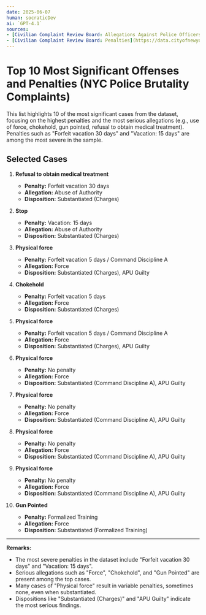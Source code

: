 ```yaml
---
date: 2025-06-07
human: socraticDev
ai: `GPT-4.1`
sources:
- [Civilian Complaint Review Board: Allegations Against Police Officers](https://catalog.data.gov/dataset/civilian-complaint-review-board-allegations-against-police-officers)
- [Civilian Complaint Review Board: Penalties](https://data.cityofnewyork.us/Public-Safety/Civilian-Complaint-Review-Board-Penalties/keep-pkmh/about_data)
---
```


# Top 10 Most Significant Offenses and Penalties (NYC Police Brutality Complaints)

This list highlights 10 of the most significant cases from the dataset,
focusing on the highest penalties and the most serious allegations (e.g., use
of force, chokehold, gun pointed, refusal to obtain medical treatment).
Penalties such as "Forfeit vacation 30 days" and "Vacation: 15 days" are among
the most severe in the sample.

## Selected Cases

1. **Refusal to obtain medical treatment**  
   - **Penalty:** Forfeit vacation 30 days  
   - **Allegation:** Abuse of Authority  
   - **Disposition:** Substantiated (Charges)

2. **Stop**  
   - **Penalty:** Vacation: 15 days  
   - **Allegation:** Abuse of Authority  
   - **Disposition:** Substantiated (Charges)

3. **Physical force**  
   - **Penalty:** Forfeit vacation 5 days / Command Discipline A  
   - **Allegation:** Force  
   - **Disposition:** Substantiated (Charges), APU Guilty

4. **Chokehold**  
   - **Penalty:** Forfeit vacation 5 days  
   - **Allegation:** Force  
   - **Disposition:** Substantiated (Charges)

5. **Physical force**  
   - **Penalty:** Forfeit vacation 5 days / Command Discipline A  
   - **Allegation:** Force  
   - **Disposition:** Substantiated (Charges), APU Guilty

6. **Physical force**  
   - **Penalty:** No penalty  
   - **Allegation:** Force  
   - **Disposition:** Substantiated (Command Discipline A), APU Guilty

7. **Physical force**  
   - **Penalty:** No penalty  
   - **Allegation:** Force  
   - **Disposition:** Substantiated (Command Discipline A), APU Guilty

8. **Physical force**  
   - **Penalty:** No penalty  
   - **Allegation:** Force  
   - **Disposition:** Substantiated (Command Discipline A), APU Guilty

9. **Physical force**  
   - **Penalty:** No penalty  
   - **Allegation:** Force  
   - **Disposition:** Substantiated (Command Discipline A), APU Guilty

10. **Gun Pointed**  
    - **Penalty:** Formalized Training  
    - **Allegation:** Force  
    - **Disposition:** Substantiated (Formalized Training)

---

**Remarks:**
- The most severe penalties in the dataset include "Forfeit vacation 30 days" and "Vacation: 15 days".
- Serious allegations such as "Force", "Chokehold", and "Gun Pointed" are present among the top cases.
- Many cases of "Physical force" result in variable penalties, sometimes none, even when substantiated.
- Dispositions like "Substantiated (Charges)" and "APU Guilty" indicate the most serious findings.
